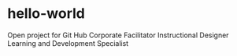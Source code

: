 # hello-world
Open project for Git Hub
Corporate Facilitator
Instructional Designer
Learning and Development Specialist
